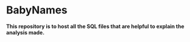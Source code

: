 # BabyNames

**This repository is to host all the SQL files that are helpful to explain the analysis made.** 
